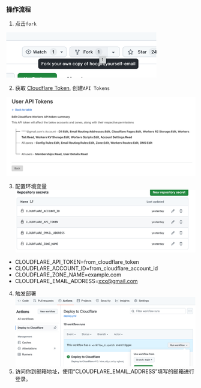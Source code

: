### 操作流程
1. 点击`fork`

![fork.png](tutorial/fork.png)

2. 获取 [Cloudflare Token](https://dash.cloudflare.com/profile/api-tokens), 创建`API Tokens`

![img.png](tutorial/token_summary.png)

3. 配置环境变量
   ![set-env.png](tutorial%2Fset-env.png)
- CLOUDFLARE_API_TOKEN=from_cloudflare_token
- CLOUDFLARE_ACCOUNT_ID=from_cloudflare_account_id
- CLOUDFLARE_ZONE_NAME=example.com
- CLOUDFLARE_EMAIL_ADDRESS=xxx@gmail.com
4. 触发部署
   ![trigger_action.png](tutorial%2Ftrigger_action.png)
5. 访问你到邮箱地址，使用“CLOUDFLARE_EMAIL_ADDRESS”填写的邮箱进行登录。
